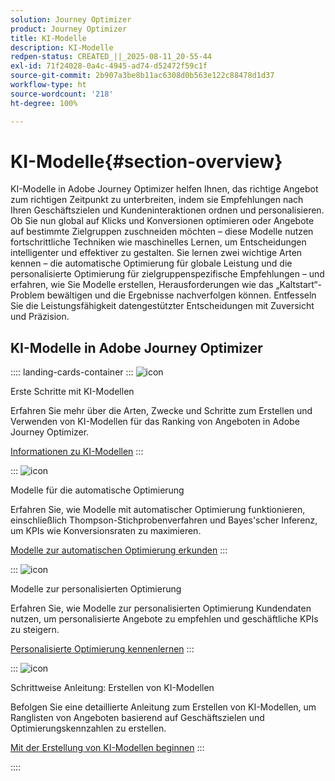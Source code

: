 ```yaml
---
solution: Journey Optimizer
product: Journey Optimizer
title: KI-Modelle
description: KI-Modelle
redpen-status: CREATED_||_2025-08-11_20-55-44
exl-id: 71f24028-0a4c-4945-ad74-d52472f59c1f
source-git-commit: 2b907a3be8b11ac6308d0b563e122c88478d1d37
workflow-type: ht
source-wordcount: '218'
ht-degree: 100%

---
```


# KI-Modelle{#section-overview}

KI-Modelle in Adobe Journey Optimizer helfen Ihnen, das richtige Angebot zum richtigen Zeitpunkt zu unterbreiten, indem sie Empfehlungen nach Ihren Geschäftszielen und Kundeninteraktionen ordnen und personalisieren. Ob Sie nun global auf Klicks und Konversionen optimieren oder Angebote auf bestimmte Zielgruppen zuschneiden möchten – diese Modelle nutzen fortschrittliche Techniken wie maschinelles Lernen, um Entscheidungen intelligenter und effektiver zu gestalten. Sie lernen zwei wichtige Arten kennen – die automatische Optimierung für globale Leistung und die personalisierte Optimierung für zielgruppenspezifische Empfehlungen – und erfahren, wie Sie Modelle erstellen, Herausforderungen wie das „Kaltstart“-Problem bewältigen und die Ergebnisse nachverfolgen können. Entfesseln Sie die Leistungsfähigkeit datengestützter Entscheidungen mit Zuversicht und Präzision.

## KI-Modelle in Adobe Journey Optimizer

:::: landing-cards-container
:::
![icon](https://cdn.experienceleague.adobe.com/icons/book.svg)

Erste Schritte mit KI-Modellen

Erfahren Sie mehr über die Arten, Zwecke und Schritte zum Erstellen und Verwenden von KI-Modellen für das Ranking von Angeboten in Adobe Journey Optimizer.

[Informationen zu KI-Modellen](../using/experience-decisioning/ranking/ai-models.md)
:::

:::
![icon](https://cdn.experienceleague.adobe.com/icons/chart-line.svg)

Modelle für die automatische Optimierung

Erfahren Sie, wie Modelle mit automatischer Optimierung funktionieren, einschließlich Thompson-Stichprobenverfahren und Bayes&#39;scher Inferenz, um KPIs wie Konversionsraten zu maximieren.

[Modelle zur automatischen Optimierung erkunden](../using/experience-decisioning/ranking/auto-optimization-model.md)
:::

:::
![icon](https://cdn.experienceleague.adobe.com/icons/bullseye.svg)

Modelle zur personalisierten Optimierung

Erfahren Sie, wie Modelle zur personalisierten Optimierung Kundendaten nutzen, um personalisierte Angebote zu empfehlen und geschäftliche KPIs zu steigern.

[Personalisierte Optimierung kennenlernen](../using/experience-decisioning/ranking/personalized-optimization-model.md)
:::

:::
![icon](https://cdn.experienceleague.adobe.com/icons/circle-play.svg)

Schrittweise Anleitung: Erstellen von KI-Modellen

Befolgen Sie eine detaillierte Anleitung zum Erstellen von KI-Modellen, um Ranglisten von Angeboten basierend auf Geschäftszielen und Optimierungskennzahlen zu erstellen.

[Mit der Erstellung von KI-Modellen beginnen](../using/experience-decisioning/ranking/create-ai-models.md)
:::

::::
